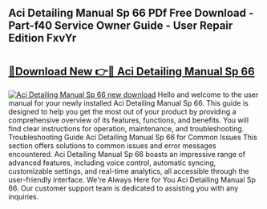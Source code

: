 ## Aci Detailing Manual Sp 66 PDf Free Download - Part-f40 Service Owner Guide - User Repair Edition FxvYr

# <h2><a href="http://bc21683.oget.top/?id=Aci+Detailing+Manual+Sp+66">🔗Download New 👉🔴 Aci Detailing Manual Sp 66</a></h2>

[![Aci Detailing Manual Sp 66 new download](https://i.imgur.com/5g1atiW.png)](http://bc21683.oget.top/?id=Aci+Detailing+Manual+Sp+66)
Hello and welcome to the user manual for your newly installed Aci Detailing Manual Sp 66. This guide is designed to help you get the most out of your product by providing a comprehensive overview of its features, functions, and benefits. You will find clear instructions for operation, maintenance, and troubleshooting. Troubleshooting Guide Aci Detailing Manual Sp 66 for Common Issues This section offers solutions to common issues and error messages encountered. Aci Detailing Manual Sp 66 boasts an impressive range of advanced features, including voice control, automatic syncing, customizable settings, and real-time analytics, all accessible through the user-friendly interface. We're Always Here for You Aci Detailing Manual Sp 66. Our customer support team is dedicated to assisting you with any inquiries.
